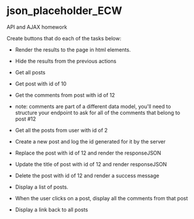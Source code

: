 # json_placeholder_ECW
API and AJAX homework

Create buttons that do each of the tasks below:

- Render the results to the page in html elements.

- Hide the results from the previous actions

- Get all posts

- Get post with id of 10

- Get the comments from post with id of 12

- note: comments are part of a different data model, you'll need to structure your endpoint to ask for all of the comments that belong to post #12

- Get all the posts from user with id of 2

- Create a new post and log the id generated for it by the server

- Replace the post with id of 12 and render the responseJSON

- Update the title of post with id of 12 and render responseJSON

- Delete the post with id of 12 and render a success message

- Display a list of posts.

- When the user clicks on a post, display all the comments from that post

- Display a link back to all posts
